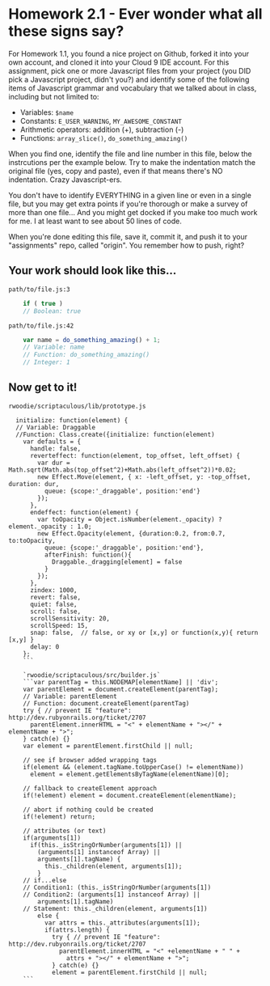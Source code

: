 # Homework 2.1 - Ever wonder what all these signs say?

For Homework 1.1, you found a nice project on Github, forked it into your own account, and cloned it into your Cloud 9 IDE account. For this assignment, pick one or more Javascript files from your project (you DID pick a Javascript project, didn't you?) and identify some of the following items of Javascript grammar and vocabulary that we talked about in class, including but not limited to:

* Variables: `$name`
* Constants: `E_USER_WARNING`, `MY_AWESOME_CONSTANT`
* Arithmetic operators: addition (+), subtraction (-)
* Functions: `array_slice()`, `do_something_amazing()`

When you find one, identify the file and line number in this file, below the instrcutions per the example below. Try to make the indentation match the original file (yes, copy and paste), even if that means there's NO indentation. Crazy Javascript-ers.

You don't have to identify EVERYTHING in a given line or even in a single file, but you may get extra points if you're thorough or make a survey of more than one file... And you might get docked if you make too much work for me. I at least want to see about 50 lines of code.

When you're done editing this file, save it, commit it, and push it to your "assignments" repo, called "origin". You remember how to push, right?

## Your work should look like this...

`path/to/file.js:3`
```javascript
    if ( true )
    // Boolean: true
```

`path/to/file.js:42`    
```javascript
    var name = do_something_amazing() + 1;
    // Variable: name
    // Function: do_something_amazing()
    // Integer: 1
```

## Now get to it!

`rwoodie/scriptaculous/lib/prototype.js`
```var Draggable = Class.create({
  initialize: function(element) {
  // Variable: Draggable
  //Function: Class.create({initialize: function(element)
    var defaults = {
      handle: false,
      reverteffect: function(element, top_offset, left_offset) {
        var dur = Math.sqrt(Math.abs(top_offset^2)+Math.abs(left_offset^2))*0.02;
        new Effect.Move(element, { x: -left_offset, y: -top_offset, duration: dur,
          queue: {scope:'_draggable', position:'end'}
        });
      },
      endeffect: function(element) {
        var toOpacity = Object.isNumber(element._opacity) ? element._opacity : 1.0;
        new Effect.Opacity(element, {duration:0.2, from:0.7, to:toOpacity,
          queue: {scope:'_draggable', position:'end'},
          afterFinish: function(){
            Draggable._dragging[element] = false
          }
        });
      },
      zindex: 1000,
      revert: false,
      quiet: false,
      scroll: false,
      scrollSensitivity: 20,
      scrollSpeed: 15,
      snap: false,  // false, or xy or [x,y] or function(x,y){ return [x,y] }
      delay: 0
    };
    ```
    
    `rwoodie/scriptaculous/src/builder.js`
    ```var parentTag = this.NODEMAP[elementName] || 'div';
    var parentElement = document.createElement(parentTag);
    // Variable: parentElement
    // Function: document.createElement(parentTag)
    try { // prevent IE "feature": http://dev.rubyonrails.org/ticket/2707
      parentElement.innerHTML = "<" + elementName + "></" + elementName + ">";
    } catch(e) {}
    var element = parentElement.firstChild || null;

    // see if browser added wrapping tags
    if(element && (element.tagName.toUpperCase() != elementName))
      element = element.getElementsByTagName(elementName)[0];

    // fallback to createElement approach
    if(!element) element = document.createElement(elementName);

    // abort if nothing could be created
    if(!element) return;

    // attributes (or text)
    if(arguments[1])
      if(this._isStringOrNumber(arguments[1]) ||
        (arguments[1] instanceof Array) ||
        arguments[1].tagName) {
          this._children(element, arguments[1]);
        } 
    // if...else
    // Condition1: (this._isStringOrNumber(arguments[1])
    // Condition2: (arguments[1] instanceof Array) ||
        arguments[1].tagName)
    // Statement: this._children(element, arguments[1])
        else {
          var attrs = this._attributes(arguments[1]);
          if(attrs.length) {
            try { // prevent IE "feature": http://dev.rubyonrails.org/ticket/2707
              parentElement.innerHTML = "<" +elementName + " " +
                attrs + "></" + elementName + ">";
            } catch(e) {}
            element = parentElement.firstChild || null;
    ```
    